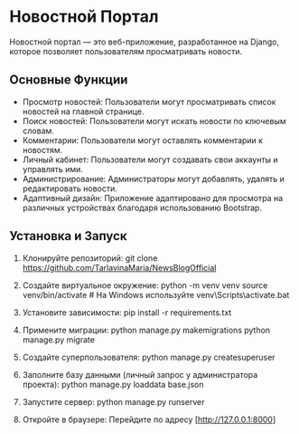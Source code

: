# Новостной Портал

Новостной портал — это веб-приложение, разработанное на Django, которое позволяет пользователям просматривать новости.

## Основные Функции

- Просмотр новостей: Пользователи могут просматривать список новостей на главной странице.
- Поиск новостей: Пользователи могут искать новости по ключевым словам.
- Комментарии: Пользователи могут оставлять комментарии к новостям.
- Личный кабинет: Пользователи могут создавать свои аккаунты и управлять ими.
- Администрирование: Администраторы могут добавлять, удалять и редактировать новости.
- Адаптивный дизайн: Приложение адаптировано для просмотра на различных устройствах благодаря использованию Bootstrap.

## Установка и Запуск

1. Клонируйте репозиторий:
   git clone https://github.com/TarlavinaMaria/NewsBlogOfficial

2. Создайте виртуальное окружение:
   python -m venv venv
   source venv/bin/activate # На Windows используйте venv\Scripts\activate.bat

3. Установите зависимости:
   pip install -r requirements.txt

4. Примените миграции:
   python manage.py makemigrations
   python manage.py migrate

5. Создайте суперпользователя:
   python manage.py createsuperuser

6. Заполните базу данными (личный запрос у администратора проекта):
   python manage.py loaddata base.json

7. Запустите сервер:
   python manage.py runserver

8. Откройте в браузере:
   Перейдите по адресу [http://127.0.0.1:8000]

